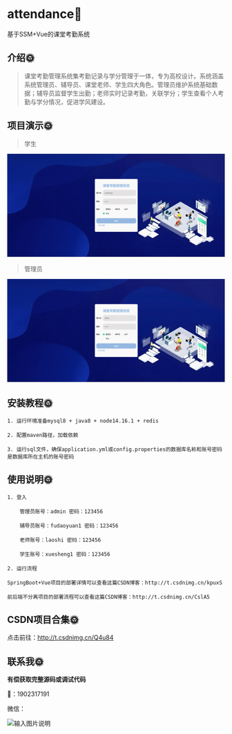 #  attendance🎂

基于SSM+Vue的课堂考勤系统

## 介绍🌞

> 课堂考勤管理系统集考勤记录与学分管理于一体，专为高校设计。系统涵盖系统管理员、辅导员、课堂老师、学生四大角色。管理员维护系统基础数据；辅导员监督学生出勤；老师实时记录考勤，关联学分；学生查看个人考勤与学分情况，促进学风建设。

## 项目演示🌞

> 学生

![349025388-6f44408f-e054-4ead-a5f9-11266d14a3d8](files/349025388-6f44408f-e054-4ead-a5f9-11266d14a3d8.gif)

> 管理员

![349024905-258f552f-8bdf-476b-b6b8-dec81ce87906](files/349024905-258f552f-8bdf-476b-b6b8-dec81ce87906.gif)

## 安装教程🌞

```
1. 运行环境准备mysql8 + java8 + node14.16.1 + redis

2. 配置maven路径，加载依赖

3. 运行sql文件，确保application.yml或config.properties的数据库名称和账号密码是数据库所在主机的账号密码
```



## 使用说明🌞

```
1. 登入

    管理员账号：admin 密码：123456

    辅导员账号：fudaoyuan1 密码：123456

    老师账号：laoshi 密码：123456

    学生账号：xuesheng1 密码：123456
  
2. 运行流程

SpringBoot+Vue项目的部署详情可以查看这篇CSDN博客：http://t.csdnimg.cn/kpuxS

前后端不分离项目的部署流程可以查看这篇CSDN博客：http://t.csdnimg.cn/CslA5
```



## CSDN项目合集🌞

点击前往：http://t.csdnimg.cn/Q4u84



## 联系我🌞

**有偿获取完整源码或调试代码**

🐧：1902317191

微信：



![输入图片说明](https://gitee.com/luooin/liulangdongwujiuzhu/raw/main/files/image3.png)